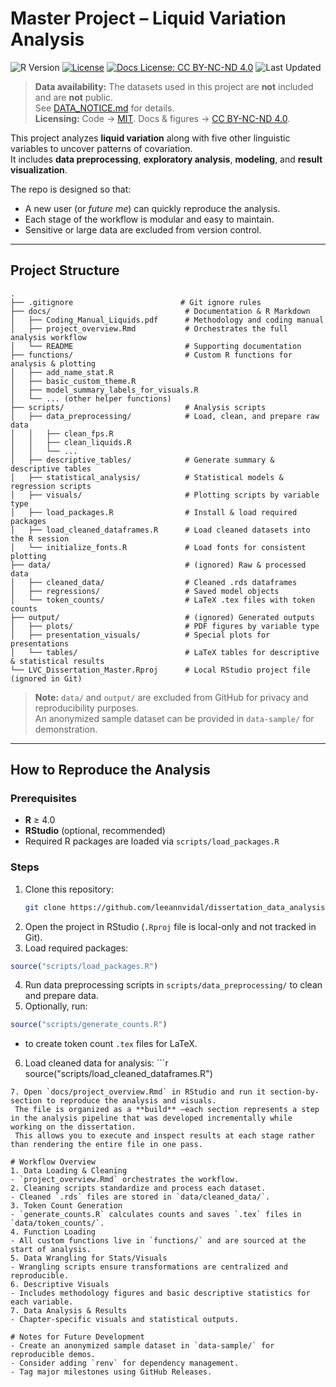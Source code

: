 # Master Project – Liquid Variation Analysis

![R Version](https://img.shields.io/badge/R-%3E%3D4.0-blue)
[![License](https://img.shields.io/github/license/leeannvidal/dissertation_data_analysis)](LICENSE)
[![Docs License: CC BY-NC-ND 4.0](https://img.shields.io/badge/Docs%20License-CC%20BY--NC--ND%204.0-lightgrey.svg)](LICENSE-docs.md)
![Last Updated](https://img.shields.io/github/last-commit/leeannvidal/dissertation_data_analysis)

> **Data availability:** The datasets used in this project are **not** included and are **not** public.  
> See [DATA_NOTICE.md](DATA_NOTICE.md) for details.  
> **Licensing:** Code → [MIT](LICENSE). Docs & figures → [CC BY-NC-ND 4.0](LICENSE-docs.md).


This project analyzes **liquid variation** along with five other linguistic variables to uncover patterns of covariation.  
It includes **data preprocessing**, **exploratory analysis**, **modeling**, and **result visualization**.  

The repo is designed so that:
- A new user (or *future me*) can quickly reproduce the analysis.
- Each stage of the workflow is modular and easy to maintain.
- Sensitive or large data are excluded from version control.

---

## Project Structure

```text
.
├── .gitignore                        # Git ignore rules
├── docs/                              # Documentation & R Markdown
│   ├── Coding_Manual_Liquids.pdf      # Methodology and coding manual
│   ├── project_overview.Rmd           # Orchestrates the full analysis workflow
│   └── README                         # Supporting documentation
├── functions/                         # Custom R functions for analysis & plotting
│   ├── add_name_stat.R
│   ├── basic_custom_theme.R
│   ├── model_summary_labels_for_visuals.R
│   └── ... (other helper functions)
├── scripts/                           # Analysis scripts
│   ├── data_preprocessing/            # Load, clean, and prepare raw data
│   │   ├── clean_fps.R
│   │   ├── clean_liquids.R
│   │   └── ...
│   ├── descriptive_tables/            # Generate summary & descriptive tables
│   ├── statistical_analysis/          # Statistical models & regression scripts
│   ├── visuals/                       # Plotting scripts by variable type
│   ├── load_packages.R                # Install & load required packages
│   ├── load_cleaned_dataframes.R      # Load cleaned datasets into the R session
│   └── initialize_fonts.R             # Load fonts for consistent plotting
├── data/                              # (ignored) Raw & processed data
│   ├── cleaned_data/                  # Cleaned .rds dataframes
│   ├── regressions/                   # Saved model objects
│   └── token_counts/                  # LaTeX .tex files with token counts
├── output/                            # (ignored) Generated outputs
│   ├── plots/                         # PDF figures by variable type
│   ├── presentation_visuals/          # Special plots for presentations
│   └── tables/                        # LaTeX tables for descriptive & statistical results
└── LVC_Dissertation_Master.Rproj      # Local RStudio project file (ignored in Git)
```

> **Note:** `data/` and `output/` are excluded from GitHub for privacy and reproducibility purposes.  
> An anonymized sample dataset can be provided in `data-sample/` for demonstration.

---

## How to Reproduce the Analysis

### Prerequisites
- **R** ≥ 4.0
- **RStudio** (optional, recommended)
- Required R packages are loaded via `scripts/load_packages.R`

### Steps
  1. Clone this repository:
     ```bash
     git clone https://github.com/leeannvidal/dissertation_data_analysis.git
     ```
  2. Open the project in RStudio (`.Rproj` file is local-only and not tracked in Git).
  3. Load required packages:
  ```r 
  source("scripts/load_packages.R")
  ```
  4. Run data preprocessing scripts in `scripts/data_preprocessing/` to clean and prepare data.
  5. Optionally, run:
  ```r 
  source("scripts/generate_counts.R")
  ```
  - to create token count `.tex` files for LaTeX.
  6. Load cleaned data for analysis:
    ```r 
  source("scripts/load_cleaned_dataframes.R")
  ```
  7. Open `docs/project_overview.Rmd` in RStudio and run it section-by-section to reproduce the analysis and visuals.  
   The file is organized as a **build** —each section represents a step in the analysis pipeline that was developed incrementally while working on the dissertation.  
   This allows you to execute and inspect results at each stage rather than rendering the entire file in one pass.

# Workflow Overview
  1. Data Loading & Cleaning
  - `project_overview.Rmd` orchestrates the workflow.
  2. Cleaning scripts standardize and process each dataset.
  - Cleaned `.rds` files are stored in `data/cleaned_data/`.
  3. Token Count Generation
  - `generate_counts.R` calculates counts and saves `.tex` files in `data/token_counts/`.
  4. Function Loading
  - All custom functions live in `functions/` and are sourced at the start of analysis.
  5. Data Wrangling for Stats/Visuals
  - Wrangling scripts ensure transformations are centralized and reproducible.
  6. Descriptive Visuals
  - Includes methodology figures and basic descriptive statistics for each variable.
  7. Data Analysis & Results
  - Chapter-specific visuals and statistical outputs.
  
# Notes for Future Development
  - Create an anonymized sample dataset in `data-sample/` for reproducible demos.
  - Consider adding `renv` for dependency management.
  - Tag major milestones using GitHub Releases.